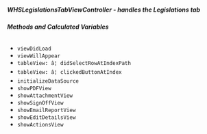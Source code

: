 ##### **WHSLegislationsTabViewController** - handles the Legislations tab

###### **Methods and Calculated Variables**
- `viewDidLoad`
- `viewWillAppear`
- `tableView: â¦ didSelectRowAtIndexPath`
- `tableView: â¦ clickedButtonAtIndex`
- `initializeDataSource`
- `showPDFView`
- `showAttachmentView`
- `showSignOffView`
- `showEmailReportView`
- `showEditDetailsView`
- `showActionsView`